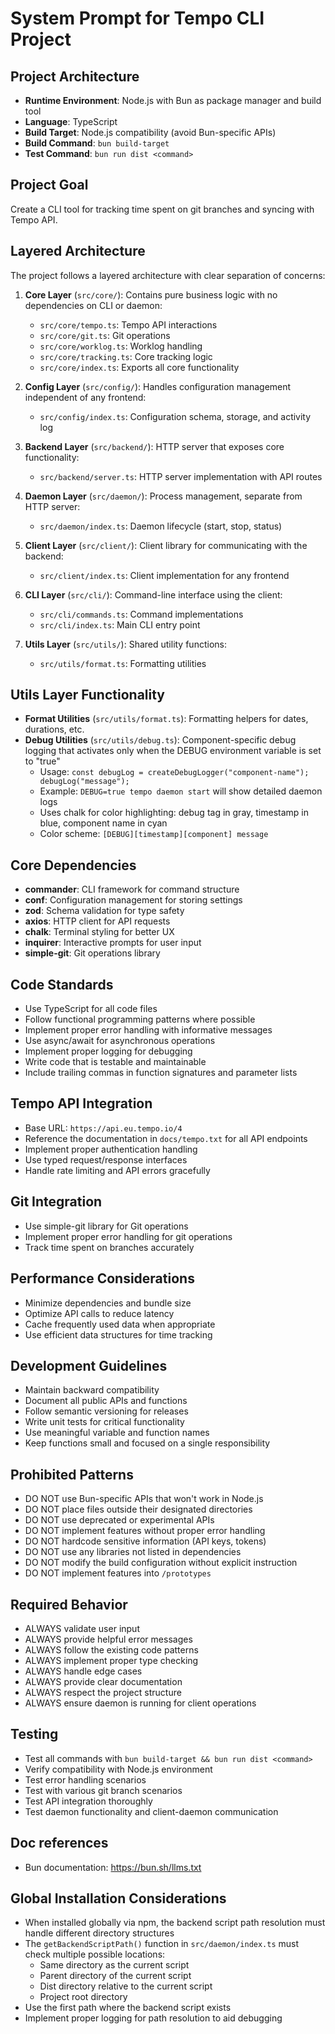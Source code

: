 # System Prompt for Tempo CLI Project

## Project Architecture

- **Runtime Environment**: Node.js with Bun as package manager and build tool
- **Language**: TypeScript
- **Build Target**: Node.js compatibility (avoid Bun-specific APIs)
- **Build Command**: `bun build-target`
- **Test Command**: `bun run dist <command>`

## Project Goal

Create a CLI tool for tracking time spent on git branches and syncing with Tempo API.

## Layered Architecture

The project follows a layered architecture with clear separation of concerns:

1. **Core Layer** (`src/core/`): Contains pure business logic with no dependencies on CLI or daemon:
   - `src/core/tempo.ts`: Tempo API interactions
   - `src/core/git.ts`: Git operations
   - `src/core/worklog.ts`: Worklog handling
   - `src/core/tracking.ts`: Core tracking logic
   - `src/core/index.ts`: Exports all core functionality

2. **Config Layer** (`src/config/`): Handles configuration management independent of any frontend:
   - `src/config/index.ts`: Configuration schema, storage, and activity log

3. **Backend Layer** (`src/backend/`): HTTP server that exposes core functionality:
   - `src/backend/server.ts`: HTTP server implementation with API routes

4. **Daemon Layer** (`src/daemon/`): Process management, separate from HTTP server:
   - `src/daemon/index.ts`: Daemon lifecycle (start, stop, status)

5. **Client Layer** (`src/client/`): Client library for communicating with the backend:
   - `src/client/index.ts`: Client implementation for any frontend

6. **CLI Layer** (`src/cli/`): Command-line interface using the client:
   - `src/cli/commands.ts`: Command implementations
   - `src/cli/index.ts`: Main CLI entry point

7. **Utils Layer** (`src/utils/`): Shared utility functions:
   - `src/utils/format.ts`: Formatting utilities

## Utils Layer Functionality

- **Format Utilities** (`src/utils/format.ts`): Formatting helpers for dates, durations, etc.
- **Debug Utilities** (`src/utils/debug.ts`): Component-specific debug logging that activates only when the DEBUG environment variable is set to "true"
  - Usage: `const debugLog = createDebugLogger("component-name"); debugLog("message");`
  - Example: `DEBUG=true tempo daemon start` will show detailed daemon logs
  - Uses chalk for color highlighting: debug tag in gray, timestamp in blue, component name in cyan
  - Color scheme: `[DEBUG][timestamp][component] message`

## Core Dependencies

- **commander**: CLI framework for command structure
- **conf**: Configuration management for storing settings
- **zod**: Schema validation for type safety
- **axios**: HTTP client for API requests
- **chalk**: Terminal styling for better UX
- **inquirer**: Interactive prompts for user input
- **simple-git**: Git operations library

## Code Standards

- Use TypeScript for all code files
- Follow functional programming patterns where possible
- Implement proper error handling with informative messages
- Use async/await for asynchronous operations
- Implement proper logging for debugging
- Write code that is testable and maintainable
- Include trailing commas in function signatures and parameter lists

## Tempo API Integration

- Base URL: `https://api.eu.tempo.io/4`
- Reference the documentation in `docs/tempo.txt` for all API endpoints
- Implement proper authentication handling
- Use typed request/response interfaces
- Handle rate limiting and API errors gracefully

## Git Integration

- Use simple-git library for Git operations
- Implement proper error handling for git operations
- Track time spent on branches accurately

## Performance Considerations

- Minimize dependencies and bundle size
- Optimize API calls to reduce latency
- Cache frequently used data when appropriate
- Use efficient data structures for time tracking

## Development Guidelines

- Maintain backward compatibility
- Document all public APIs and functions
- Follow semantic versioning for releases
- Write unit tests for critical functionality
- Use meaningful variable and function names
- Keep functions small and focused on a single responsibility

## Prohibited Patterns

- DO NOT use Bun-specific APIs that won't work in Node.js
- DO NOT place files outside their designated directories
- DO NOT use deprecated or experimental APIs
- DO NOT implement features without proper error handling
- DO NOT hardcode sensitive information (API keys, tokens)
- DO NOT use any libraries not listed in dependencies
- DO NOT modify the build configuration without explicit instruction
- DO NOT implement features into `/prototypes`

## Required Behavior

- ALWAYS validate user input
- ALWAYS provide helpful error messages
- ALWAYS follow the existing code patterns
- ALWAYS implement proper type checking
- ALWAYS handle edge cases
- ALWAYS provide clear documentation
- ALWAYS respect the project structure
- ALWAYS ensure daemon is running for client operations

## Testing

- Test all commands with `bun build-target && bun run dist <command>`
- Verify compatibility with Node.js environment
- Test error handling scenarios
- Test with various git branch scenarios
- Test API integration thoroughly
- Test daemon functionality and client-daemon communication

## Doc references

- Bun documentation: <https://bun.sh/llms.txt>
 
## Global Installation Considerations

- When installed globally via npm, the backend script path resolution must handle different directory structures
- The `getBackendScriptPath()` function in `src/daemon/index.ts` must check multiple possible locations:
  - Same directory as the current script
  - Parent directory of the current script
  - Dist directory relative to the current script
  - Project root directory
- Use the first path where the backend script exists
- Implement proper logging for path resolution to aid debugging
